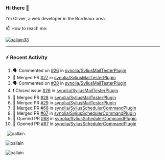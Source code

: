 ### Hi there 👋

I'm Olivier, a web developer in the Bordeaux area.

📫 How to reach me:

<p> <a href="https://twitter.com/oallain33" target="blank"><img src="https://img.shields.io/twitter/follow/oallain33?logo=twitter&style=for-the-badge" alt="oallain33" /></a> </p>

---

### :zap: Recent Activity

<!--START_SECTION:activity-->
1. 🗣 Commented on [#26](https://github.com/synolia/SyliusMailTesterPlugin/issues/26) in [synolia/SyliusMailTesterPlugin](https://github.com/synolia/SyliusMailTesterPlugin)
2. 🎉 Merged PR [#27](https://github.com/synolia/SyliusMailTesterPlugin/pull/27) in [synolia/SyliusMailTesterPlugin](https://github.com/synolia/SyliusMailTesterPlugin)
3. 🗣 Commented on [#28](https://github.com/synolia/SyliusMailTesterPlugin/issues/28) in [synolia/SyliusMailTesterPlugin](https://github.com/synolia/SyliusMailTesterPlugin)
4. ❗️ Closed issue [#26](https://github.com/synolia/SyliusMailTesterPlugin/issues/26) in [synolia/SyliusMailTesterPlugin](https://github.com/synolia/SyliusMailTesterPlugin)
5. 🎉 Merged PR [#28](https://github.com/synolia/SyliusMailTesterPlugin/pull/28) in [synolia/SyliusMailTesterPlugin](https://github.com/synolia/SyliusMailTesterPlugin)
6. 🎉 Merged PR [#29](https://github.com/synolia/SyliusMailTesterPlugin/pull/29) in [synolia/SyliusMailTesterPlugin](https://github.com/synolia/SyliusMailTesterPlugin)
7. 🎉 Merged PR [#68](https://github.com/synolia/SyliusSchedulerCommandPlugin/pull/68) in [synolia/SyliusSchedulerCommandPlugin](https://github.com/synolia/SyliusSchedulerCommandPlugin)
8. 🎉 Merged PR [#67](https://github.com/synolia/SyliusSchedulerCommandPlugin/pull/67) in [synolia/SyliusSchedulerCommandPlugin](https://github.com/synolia/SyliusSchedulerCommandPlugin)
9. 💪 Opened PR [#68](https://github.com/synolia/SyliusSchedulerCommandPlugin/pull/68) in [synolia/SyliusSchedulerCommandPlugin](https://github.com/synolia/SyliusSchedulerCommandPlugin)
10. 💪 Opened PR [#67](https://github.com/synolia/SyliusSchedulerCommandPlugin/pull/67) in [synolia/SyliusSchedulerCommandPlugin](https://github.com/synolia/SyliusSchedulerCommandPlugin)
<!--END_SECTION:activity-->

<p>&nbsp;<img align="center" src="https://github-readme-stats.vercel.app/api?username=oallain&show_icons=true&locale=en" alt="oallain" /></p>

<p><img align="center" src="https://github-readme-streak-stats.herokuapp.com/?user=oallain&" alt="oallain" /></p>

<p><img src="https://github-readme-stats.vercel.app/api/top-langs?username=oallain&show_icons=true&locale=en&layout=compact" alt="oallain" /></p>
